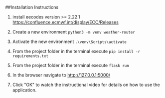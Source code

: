 ##Installation Instructions

1) install eecodes version >= 2.22.1 
https://confluence.ecmwf.int/display/ECC/Releases

2) Create a new environment ```python3 -m venv weather-router```

3) Activate the new environment ```.\venv\Scripts\activate```

4) From the project folder in the terminal execute ```pip install -r requirements.txt```

5) From the project folder in the terminal execute ```flask run```

6) In the browser navigate to http://127.0.0.1:5000/ 

7) Click "OK" to watch the instructional video for details on how to use the application. 
